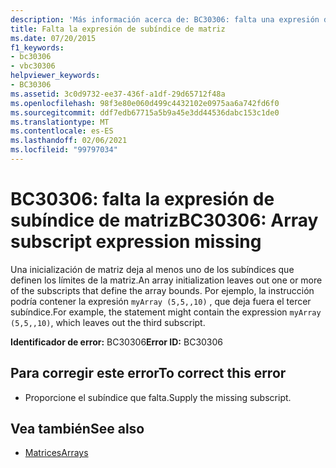```yaml
---
description: 'Más información acerca de: BC30306: falta una expresión de subíndice de matriz'
title: Falta la expresión de subíndice de matriz
ms.date: 07/20/2015
f1_keywords:
- bc30306
- vbc30306
helpviewer_keywords:
- BC30306
ms.assetid: 3c0d9732-ee37-436f-a1df-29d65712f48a
ms.openlocfilehash: 98f3e80e060d499c4432102e0975aa6a742fd6f0
ms.sourcegitcommit: ddf7edb67715a5b9a45e3dd44536dabc153c1de0
ms.translationtype: MT
ms.contentlocale: es-ES
ms.lasthandoff: 02/06/2021
ms.locfileid: "99797034"
---
```

# <a name="bc30306-array-subscript-expression-missing"></a><span data-ttu-id="b5493-103">BC30306: falta la expresión de subíndice de matriz</span><span class="sxs-lookup"><span data-stu-id="b5493-103">BC30306: Array subscript expression missing</span></span>

<span data-ttu-id="b5493-104">Una inicialización de matriz deja al menos uno de los subíndices que definen los límites de la matriz.</span><span class="sxs-lookup"><span data-stu-id="b5493-104">An array initialization leaves out one or more of the subscripts that define the array bounds.</span></span> <span data-ttu-id="b5493-105">Por ejemplo, la instrucción podría contener la expresión `myArray (5,5,,10)` , que deja fuera el tercer subíndice.</span><span class="sxs-lookup"><span data-stu-id="b5493-105">For example, the statement might contain the expression `myArray (5,5,,10)`, which leaves out the third subscript.</span></span>

 <span data-ttu-id="b5493-106">**Identificador de error:** BC30306</span><span class="sxs-lookup"><span data-stu-id="b5493-106">**Error ID:** BC30306</span></span>

## <a name="to-correct-this-error"></a><span data-ttu-id="b5493-107">Para corregir este error</span><span class="sxs-lookup"><span data-stu-id="b5493-107">To correct this error</span></span>

- <span data-ttu-id="b5493-108">Proporcione el subíndice que falta.</span><span class="sxs-lookup"><span data-stu-id="b5493-108">Supply the missing subscript.</span></span>

## <a name="see-also"></a><span data-ttu-id="b5493-109">Vea también</span><span class="sxs-lookup"><span data-stu-id="b5493-109">See also</span></span>

- [<span data-ttu-id="b5493-110">Matrices</span><span class="sxs-lookup"><span data-stu-id="b5493-110">Arrays</span></span>](../../programming-guide/language-features/arrays/index.md)
